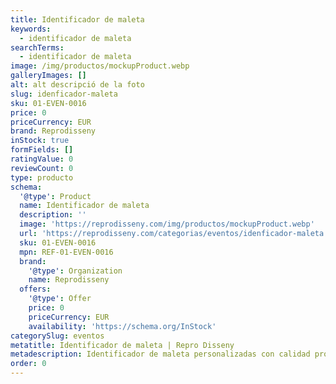 ```yaml
---
title: Identificador de maleta
keywords:
  - identificador de maleta
searchTerms:
  - identificador de maleta
image: /img/productos/mockupProduct.webp
galleryImages: []
alt: alt descripció de la foto
slug: idenficador-maleta
sku: 01-EVEN-0016
price: 0
priceCurrency: EUR
brand: Reprodisseny
inStock: true
formFields: []
ratingValue: 0
reviewCount: 0
type: producto
schema:
  '@type': Product
  name: Identificador de maleta
  description: ''
  image: 'https://reprodisseny.com/img/productos/mockupProduct.webp'
  url: 'https://reprodisseny.com/categorias/eventos/idenficador-maleta'
  sku: 01-EVEN-0016
  mpn: REF-01-EVEN-0016
  brand:
    '@type': Organization
    name: Reprodisseny
  offers:
    '@type': Offer
    price: 0
    priceCurrency: EUR
    availability: 'https://schema.org/InStock'
categorySlug: eventos
metatitle: Identificador de maleta | Repro Disseny
metadescription: Identificador de maleta personalizadas con calidad profesional en Cataluña.
order: 0
---
```


